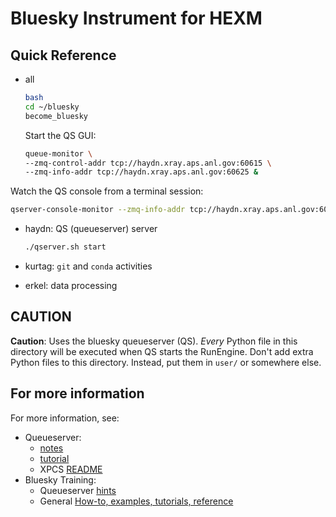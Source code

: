 # Bluesky Instrument for HEXM

## Quick Reference

- all
  
  ```bash
  bash
  cd ~/bluesky
  become_bluesky
  ```

  Start the QS GUI:

  ```bash
  queue-monitor \
  --zmq-control-addr tcp://haydn.xray.aps.anl.gov:60615 \
  --zmq-info-addr tcp://haydn.xray.aps.anl.gov:60625 &
  ```

<!--
usage: queue-monitor \
  --zmq-control-addr tcp://localhost:60615. \
  --zmq-info-addr tcp://localhost:60625 \
  --http-server-uri http://localhost:60610
-->

  Watch the QS console from a terminal session:

  ```bash
  qserver-console-monitor --zmq-info-addr tcp://haydn.xray.aps.anl.gov:60625
  ```

- haydn: QS (queueserver) server
  
  ```bash
  ./qserver.sh start
  ```

- kurtag: `git` and `conda` activities
- erkel: data processing

## CAUTION

**Caution**:  Uses the bluesky queueserver (QS).  _Every_ Python file in this
directory will be executed when QS starts the RunEngine. Don't add extra Python
files to this directory.  Instead, put them in `user/` or somewhere else.

## For more information

For more information, see: 

- Queueserver:
  - [notes](./qserver.md)
  - [tutorial](https://blueskyproject.io/bluesky-queueserver/tutorial.html#running-re-manager-with-custom-startup-code)
  - XPCS [README](https://github.com/APS-8ID-DYS/bluesky)
- Bluesky Training:
  - Queueserver [hints](https://github.com/BCDA-APS/bdp_controls/blob/main/qserver/README.md)
  - General [How-to, examples, tutorials, reference](https://bcda-aps.github.io/bluesky_training)
